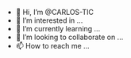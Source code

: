- 👋 Hi, I’m @CARLOS-TIC
- 👀 I’m interested in ...
- 🌱 I’m currently learning ...
- 💞️ I’m looking to collaborate on ...
- 📫 How to reach me ...

<!---
CARLOS-TIC/CARLOS-TIC is a ✨ special ✨ repository because its `README.md` (this file) appears on your GitHub profile.
You can click the Preview link to take a look at your changes.
--->
